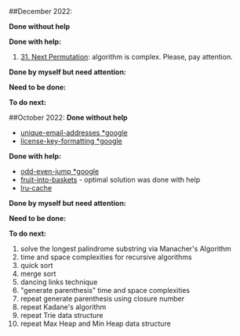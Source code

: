##December 2022:

**Done without help**

**Done with help:**
1. [31. Next Permutation](https://leetcode.com/problems/next-permutation/description/): algorithm is complex. Please, pay attention.

**Done by myself but need attention:**

**Need to be done:**

**To do next:**


##October 2022: 
**Done without help** 
* [unique-email-addresses *google](https://leetcode.com/problems/unique-email-addresses/)
* [license-key-formatting *google](https://leetcode.com/problems/license-key-formatting/)

**Done with help:**
* [odd-even-jump *google](https://leetcode.com/problems/odd-even-jump/)
* [fruit-into-baskets](https://leetcode.com/problems/) - optimal solution was done with help
* [lru-cache](https://leetcode.com/problems/lru-cache/)

**Done by myself but need attention:**

**Need to be done:**

**To do next:**
1. solve the longest palindrome substring via Manacher's Algorithm
2. time and space complexities for recursive algorithms
3. quick sort
4. merge sort
5. dancing links technique
6. "generate parenthesis" time and space complexities
7. repeat generate parenthesis using closure number
8. repeat Kadane's algorithm
9. repeat Trie data structure
10. repeat Max Heap and Min Heap data structure